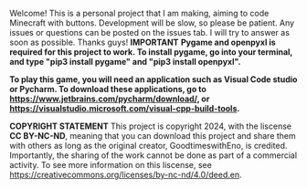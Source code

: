 Welcome!
This is a personal project that I am making, aiming to code Minecraft with buttons.
Development will be slow, so please be patient.
Any issues or questions can be posted on the issues tab. I will try to answer as soon as possible.
Thanks guys!
**IMPORTANT**
**Pygame and openpyxl is required for this project to work. To install pygame, go into your terminal, and type "pip3 install pygame" and "pip3 install openpyxl".**



**To play this game, you will need an application such as Visual Code studio or Pycharm. To download these applications, go to https://www.jetbrains.com/pycharm/download/, or https://visualstudio.microsoft.com/visual-cpp-build-tools.**

**COPYRIGHT STATEMENT**
This project is copyright 2024, with the liscense **CC BY-NC-ND**, meaning that you can download this project and share them with others as long as the original creator, GoodtimeswithEno, is credited. Importantly, the sharing of the work cannot be done as part of a commercial activity.
To see more information on this liscense, see https://creativecommons.org/licenses/by-nc-nd/4.0/deed.en.
